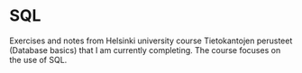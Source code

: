 # SQL
Exercises and notes from Helsinki university course Tietokantojen perusteet (Database basics) that I am currently completing. The course focuses on the use of SQL.
